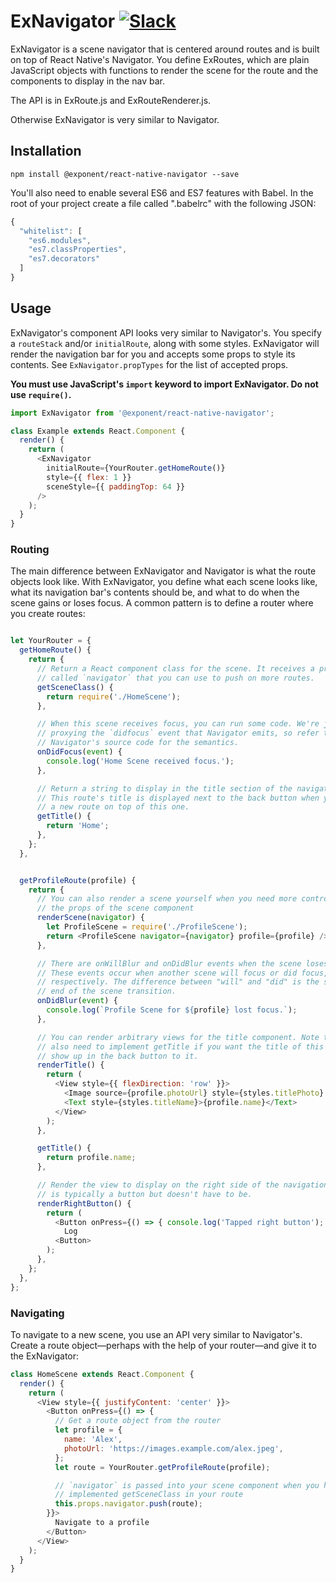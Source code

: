 # ExNavigator [![Slack](http://slack.exponentjs.com/badge.svg)](http://slack.exponentjs.com)

ExNavigator is a scene navigator that is centered around routes and is built on top of React Native's Navigator. You define ExRoutes, which are plain JavaScript objects with functions to render the scene for the route and the components to display in the nav bar.

The API is in ExRoute.js and ExRouteRenderer.js.

Otherwise ExNavigator is very similar to Navigator.

## Installation

```
npm install @exponent/react-native-navigator --save
```

You'll also need to enable several ES6 and ES7 features with Babel. In the root of your project create a file called ".babelrc" with the following JSON:

```js
{
  "whitelist": [
    "es6.modules",
    "es7.classProperties",
    "es7.decorators"
  ]
}
```

## Usage

ExNavigator's component API looks very similar to Navigator's. You specify a `routeStack` and/or `initialRoute`, along with some styles. ExNavigator will render the navigation bar for you and accepts some props to style its contents. See `ExNavigator.propTypes` for the list of accepted props.

**You must use JavaScript's `import` keyword to import ExNavigator. Do not use `require()`.**

```js
import ExNavigator from '@exponent/react-native-navigator';

class Example extends React.Component {
  render() {
    return (
      <ExNavigator
        initialRoute={YourRouter.getHomeRoute()}
        style={{ flex: 1 }}
        sceneStyle={{ paddingTop: 64 }}
      />
    );
  }
}
```

### Routing

The main difference between ExNavigator and Navigator is what the route objects look like. With ExNavigator, you define what each scene looks like, what its navigation bar's contents should be, and what to do when the scene gains or loses focus. A common pattern is to define a router where you create routes:

```js

let YourRouter = {
  getHomeRoute() {
    return {
      // Return a React component class for the scene. It receives a prop
      // called `navigator` that you can use to push on more routes.
      getSceneClass() {
        return require('./HomeScene');
      },

      // When this scene receives focus, you can run some code. We're just
      // proxying the `didfocus` event that Navigator emits, so refer to
      // Navigator's source code for the semantics.
      onDidFocus(event) {
        console.log('Home Scene received focus.');
      },

      // Return a string to display in the title section of the navigation bar.
      // This route's title is displayed next to the back button when you push
      // a new route on top of this one.
      getTitle() {
        return 'Home';
      },
    };
  },


  getProfileRoute(profile) {
    return {
      // You can also render a scene yourself when you need more control over
      // the props of the scene component
      renderScene(navigator) {
        let ProfileScene = require('./ProfileScene');
        return <ProfileScene navigator={navigator} profile={profile} />;
      },

      // There are onWillBlur and onDidBlur events when the scene loses focus.
      // These events occur when another scene will focus or did focus,
      // respectively. The difference between "will" and "did" is the start and
      // end of the scene transition.
      onDidBlur(event) {
        console.log(`Profile Scene for ${profile} lost focus.`);
      },

      // You can render arbitrary views for the title component. Note that you
      // also need to implement getTitle if you want the title of this route to
      // show up in the back button to it.
      renderTitle() {
        return (
          <View style={{ flexDirection: 'row' }}>
            <Image source={profile.photoUrl} style={styles.titlePhoto} />
            <Text style={styles.titleName}>{profile.name}</Text>
          </View>
        );
      },

      getTitle() {
        return profile.name;
      },

      // Render the view to display on the right side of the navigation bar. It
      // is typically a button but doesn't have to be.
      renderRightButton() {
        return (
          <Button onPress={() => { console.log('Tapped right button'); }}>
            Log
          <Button>
        );
      },
    };
  },
};
```

### Navigating

To navigate to a new scene, you use an API very similar to Navigator's. Create a route object—perhaps with the help of your router—and give it to the ExNavigator:

```js
class HomeScene extends React.Component {
  render() {
    return (
      <View style={{ justifyContent: 'center' }}>
        <Button onPress={() => {
          // Get a route object from the router
          let profile = {
            name: 'Alex',
            photoUrl: 'https://images.example.com/alex.jpeg',
          };
          let route = YourRouter.getProfileRoute(profile);

          // `navigator` is passed into your scene component when you have
          // implemented getSceneClass in your route
          this.props.navigator.push(route);
        }}>
          Navigate to a profile
        </Button>
      </View>
    );
  }
}
```
